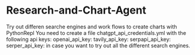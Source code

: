 # Research-and-Chart-Agent
Try out differen searche engines and work flows to create charts with PythonRepl
You need to create a file chatgpt_api_credentials.yml with the following api keys:
openai_api_key: 
tavily_api_key:
serpapi_api_key: 
serper_api_key: 
in case you want to try out all the different search engines.
